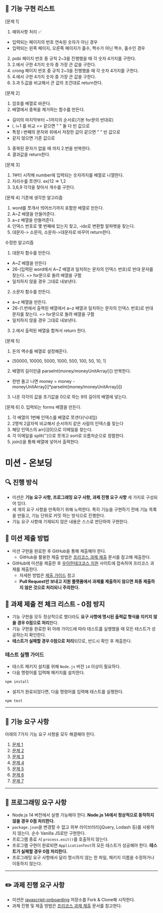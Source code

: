 ## :memo: 기능 구현 리스트 
[문제 1]
1. 예외사항 처리 :white_check_mark:
  - 입력되는 페이지의 번호 연속된 숫자가 아닌 경우
  - 입력되는 왼쪽 페이지, 오른쪽 페이지가 홀수, 짝수가 아닌 짝수, 홀수인 경우
2. pobi 페이지 번호 중 규칙 2~3을 진행했을 때 각 숫자 4가지를 구한다.
3. 2.에서 구한 4가지 숫자 중 가장 큰 값을 구한다.
4. crong 페이지 번호 중 규칙 2~3을 진행했을 때 각 숫자 4가지를 구한다.
5. 4.에서 구한 4가지 숫자 중 가장 큰 값을 구한다.
6. 3.과 5.값을 비교해서 큰 값의 조건대로 return한다.

[문제 2]
1. 암호를 배열로 바꾼다.
2. 배열에서 중복을 제거하는 함수를 만든다.
  - 길이의 마지막부터 ~1까지의 순서로(기본 for문의 반대로)
  - i, i+1 를 비교 => 같으면 " " 둘 다 빈 값으로
  - 특정 i 번째의 문자와 위에서 저장한 값이 같으면 " " 빈 값으로
  - 같지 않으면 기존 값으로
3. 중복된 문자가 없을 때 까지 2.번을 반복한다.
4. 결과값을 return한다. 

[문제 3]
1. 1부터 시작해 number에 입력되는 숫자까지를 배열로 나열한다.
2. 자리수를 쪼갠다. ex)12 => 1,2
3. 3,6,9 각각을 찾아서 개수를 구한다.

[문제 4]
기존에 생각한 알고리즘
1. word를 쪼개서 띄어쓰기까지 포함한 배열로 만든다.
2. A~Z 배열을 만들어준다.
3. a~z 배열을 만들어준다.
4. 인덱스 번호로 몇 번째에 있는지 찾고, -idx로 변환할 알파벳을 찾는다.
5. 대문자-> 소문자, 소문자->대문자로 바꾸어 return한다. 

수정한 알고리즘
1. 대문자 함수를 만든다.
  - A~Z 배열을 만든다
  - 26-(입력된 word에서 A~Z 배열과 일치하는 문자의 인덱스 번호)로 반대 문자를 찾는다. => for문으로 돌려 배열을 구함
  - 일치하지 않을 경우 그대로 내보낸다.
2. 소문자 함수를 만든다.
  - a~z 배열을 만든다.
  - 26-(1.번에서 출력된 배열에서 a~z 배열과 일치하는 문자의 인덱스 번호)로 반대 문자를 찾는다. => for문으로 돌려 배열을 구함
  - 일치하지 않을 경우 그대로 내보낸다.
3. 2.에서 출력된 배열을 합쳐서 return 한다.

[문제 5]
1. 돈의 액수를 배열로 설정해준다. 
  - [50000, 10000, 5000, 1000, 500, 100, 50, 10, 1]
2. 배열의 길이만큼 parseInt(money/moneyUnitArray[i]) 반복한다.
  - 한번 돌고 나면 money = money - moneyUnitArray[i]*parseInt(money/moneyUnitArray[i])
3. 나온 각각의 값을 초기값을 0으로 하는 9의 길이의 배열에 넣는다. 

[문제 6]
0. 입력되는 forms 배열을 만든다.
1. 각 배열의 1번째 인덱스를 배열로 쪼갠다(닉네임)
2. 2명씩 2글자씩 비교해서 순서까지 같은 사람의 인덱스를 찾는다
3. 해당 인덱스의 arr[i][0]으로 이메일을 찾는다.
4. 각 이메일을 split('')으로 쪼개고 sort로 오름차순으로 정렬한다.
5. join()을 통해 배열에 넣어서 출력한다.


# 미션 - 온보딩

## 🔍 진행 방식

- 미션은 **기능 요구 사항, 프로그래밍 요구 사항, 과제 진행 요구 사항** 세 가지로 구성되어 있다.
- 세 개의 요구 사항을 만족하기 위해 노력한다. 특히 기능을 구현하기 전에 기능 목록을 만들고, 기능 단위로 커밋 하는 방식으로 진행한다.
- 기능 요구 사항에 기재되지 않은 내용은 스스로 판단하여 구현한다.

## 📮 미션 제출 방법

- 미션 구현을 완료한 후 GitHub을 통해 제출해야 한다.
  - GitHub을 활용한 제출 방법은 [프리코스 과제 제출](https://github.com/woowacourse/woowacourse-docs/tree/master/precourse) 문서를 참고해
    제출한다.
- GitHub에 미션을 제출한 후 [우아한테크코스 지원](https://apply.techcourse.co.kr) 사이트에 접속하여 프리코스 과제를 제출한다.
  - 자세한 방법은 [제출 가이드](https://github.com/woowacourse/woowacourse-docs/tree/master/precourse#제출-가이드) 참고
  - **Pull Request만 보내고 지원 플랫폼에서 과제를 제출하지 않으면 최종 제출하지 않은 것으로 처리되니 주의한다.**

## 🚨 과제 제출 전 체크 리스트 - 0점 방지

- 기능 구현을 모두 정상적으로 했더라도 **요구 사항에 명시된 출력값 형식을 지키지 않을 경우 0점으로 처리**한다.
- 기능 구현을 완료한 뒤 아래 가이드에 따라 테스트를 실행했을 때 모든 테스트가 성공하는지 확인한다.
- **테스트가 실패할 경우 0점으로 처리**되므로, 반드시 확인 후 제출한다.

### 테스트 실행 가이드

- 테스트 패키지 설치를 위해 `Node.js` 버전 `14` 이상이 필요하다.
- 다음 명령어를 입력해 패키지를 설치한다.

```bash
npm install
```

- 설치가 완료되었다면, 다음 명령어를 입력해 테스트를 실행한다.

```bash
npm test
```

---

## 🚀 기능 요구 사항

아래의 7가지 기능 요구 사항을 모두 해결해야 한다.

1. [문제 1](docs/PROBLEM1.md)
2. [문제 2](docs/PROBLEM2.md)
3. [문제 3](docs/PROBLEM3.md)
4. [문제 4](docs/PROBLEM4.md)
5. [문제 5](docs/PROBLEM5.md)
6. [문제 6](docs/PROBLEM6.md)
7. [문제 7](docs/PROBLEM7.md)

---

## 🎯 프로그래밍 요구 사항

- Node.js 14 버전에서 실행 가능해야 한다. **Node.js 14에서 정상적으로 동작하지 않을 경우 0점 처리한다.**
- `package.json`을 변경할 수 없고 외부 라이브러리(jQuery, Lodash 등)를 사용하지 않는다. 순수 Vanilla JS로만 구현한다.
- 프로그램 종료 시 `process.exit()`를 호출하지 않는다.
- 프로그램 구현이 완료되면 `ApplicationTest`의 모든 테스트가 성공해야 한다. **테스트가 실패할 경우 0점 처리한다.**
- 프로그래밍 요구 사항에서 달리 명시하지 않는 한 파일, 패키지 이름을 수정하거나 이동하지 않는다.

---

## ✏️ 과제 진행 요구 사항

- 미션은 [javascript-onboarding](https://github.com/woowacourse-precourse/javascript-onboarding) 저장소를 Fork & Clone해 시작한다.
- 과제 진행 및 제출 방법은 [프리코스 과제 제출](https://github.com/woowacourse/woowacourse-docs/tree/master/precourse) 문서를 참고한다.
